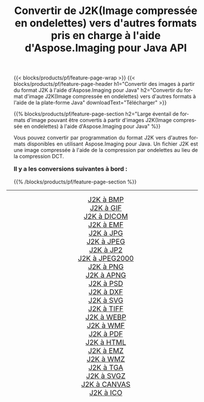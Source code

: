 ﻿---
title: Convertir de J2K(Image compressée en ondelettes) vers d'autres formats pris en charge à l'aide d'Aspose.Imaging pour Java API 
weight: 3920
url: /fr/java/conversion/from/j2k/ 
lang: fr
langdirlevel: 2
locales: zh-hans,ja,it,ru,de,es,fr,nl,id,lt,pl,pt,vi,tr,ko,zh-hant,ar,hi,th,sv,cs,uk,he
description: Aspose.Imaging peut facilement convertir de J2K(Image compressée en ondelettes) vers d'autres formats à l'aide de la plate-forme Java
---

{{< blocks/products/pf/feature-page-wrap >}}
{{< blocks/products/pf/feature-page-header h1="Convertir des images à partir du format J2K à l'aide d'Aspose.Imaging pour Java" h2="Convertir du format d'image J2K(Image compressée en ondelettes) vers d'autres formats à l'aide de la plate-forme Java" downloadText="Télécharger" >}}


{{% blocks/products/pf/feature-page-section  h2="Large éventail de formats d'image pouvant être convertis à partir d'images J2K(Image compressée en ondelettes) à l'aide d'Aspose.Imaging pour Java" %}}
<p align=justify>Vous pouvez convertir par programmation du format J2K vers d'autres formats disponibles en utilisant
Aspose.Imaging pour Java. Un fichier J2K est une image compressée à l'aide de la compression par ondelettes au lieu de la compression DCT.</p>
<h3 style="margin-top:16px;">
Il y a les conversions suivantes à bord :
</h3>
{{% /blocks/products/pf/feature-page-section %}}
<div class="container-fluid productfamilypage bg-gray">
    <div class="convertypes bg-gray agp-content section">
        <div class="container">
		<hr style="margin-left:-20px;"/>
		<div class="row other-converters" style="gap: 10px;font-size: 19px;text-align:center;">
		    <div class='col-md-3 other-converter remove-lp remove-rp'><a href="/imaging/fr/java/conversion/j2k-to-bmp/" style="padding:15px;">J2K à BMP</a></div><div class='col-md-3 other-converter remove-lp remove-rp'><a href="/imaging/fr/java/conversion/j2k-to-gif/" style="padding:15px;">J2K à GIF</a></div><div class='col-md-3 other-converter remove-lp remove-rp'><a href="/imaging/fr/java/conversion/j2k-to-dicom/" style="padding:15px;">J2K à DICOM</a></div><div class='col-md-3 other-converter remove-lp remove-rp'><a href="/imaging/fr/java/conversion/j2k-to-emf/" style="padding:15px;">J2K à EMF</a></div><div class='col-md-3 other-converter remove-lp remove-rp'><a href="/imaging/fr/java/conversion/j2k-to-jpg/" style="padding:15px;">J2K à JPG</a></div><div class='col-md-3 other-converter remove-lp remove-rp'><a href="/imaging/fr/java/conversion/j2k-to-jpeg/" style="padding:15px;">J2K à JPEG</a></div><div class='col-md-3 other-converter remove-lp remove-rp'><a href="/imaging/fr/java/conversion/j2k-to-jp2/" style="padding:15px;">J2K à JP2</a></div><div class='col-md-3 other-converter remove-lp remove-rp'><a href="/imaging/fr/java/conversion/j2k-to-jpeg2000/" style="padding:15px;">J2K à JPEG2000</a></div><div class='col-md-3 other-converter remove-lp remove-rp'><a href="/imaging/fr/java/conversion/j2k-to-png/" style="padding:15px;">J2K à PNG</a></div><div class='col-md-3 other-converter remove-lp remove-rp'><a href="/imaging/fr/java/conversion/j2k-to-apng/" style="padding:15px;">J2K à APNG</a></div><div class='col-md-3 other-converter remove-lp remove-rp'><a href="/imaging/fr/java/conversion/j2k-to-psd/" style="padding:15px;">J2K à PSD</a></div><div class='col-md-3 other-converter remove-lp remove-rp'><a href="/imaging/fr/java/conversion/j2k-to-dxf/" style="padding:15px;">J2K à DXF</a></div><div class='col-md-3 other-converter remove-lp remove-rp'><a href="/imaging/fr/java/conversion/j2k-to-svg/" style="padding:15px;">J2K à SVG</a></div><div class='col-md-3 other-converter remove-lp remove-rp'><a href="/imaging/fr/java/conversion/j2k-to-tiff/" style="padding:15px;">J2K à TIFF</a></div><div class='col-md-3 other-converter remove-lp remove-rp'><a href="/imaging/fr/java/conversion/j2k-to-webp/" style="padding:15px;">J2K à WEBP</a></div><div class='col-md-3 other-converter remove-lp remove-rp'><a href="/imaging/fr/java/conversion/j2k-to-wmf/" style="padding:15px;">J2K à WMF</a></div><div class='col-md-3 other-converter remove-lp remove-rp'><a href="/imaging/fr/java/conversion/j2k-to-pdf/" style="padding:15px;">J2K à PDF</a></div><div class='col-md-3 other-converter remove-lp remove-rp'><a href="/imaging/fr/java/conversion/j2k-to-html/" style="padding:15px;">J2K à HTML</a></div><div class='col-md-3 other-converter remove-lp remove-rp'><a href="/imaging/fr/java/conversion/j2k-to-emz/" style="padding:15px;">J2K à EMZ</a></div><div class='col-md-3 other-converter remove-lp remove-rp'><a href="/imaging/fr/java/conversion/j2k-to-wmz/" style="padding:15px;">J2K à WMZ</a></div><div class='col-md-3 other-converter remove-lp remove-rp'><a href="/imaging/fr/java/conversion/j2k-to-tga/" style="padding:15px;">J2K à TGA</a></div><div class='col-md-3 other-converter remove-lp remove-rp'><a href="/imaging/fr/java/conversion/j2k-to-svgz/" style="padding:15px;">J2K à SVGZ</a></div><div class='col-md-3 other-converter remove-lp remove-rp'><a href="/imaging/fr/java/conversion/j2k-to-canvas/" style="padding:15px;">J2K à CANVAS</a></div><div class='col-md-3 other-converter remove-lp remove-rp'><a href="/imaging/fr/java/conversion/j2k-to-ico/" style="padding:15px;">J2K à ICO</a></div>
                </div>
        </div>
    </div>
</div>
<br/>

